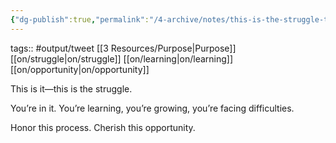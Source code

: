 ```yaml
---
{"dg-publish":true,"permalink":"/4-archive/notes/this-is-the-struggle-tweet/"}
---
```


tags:: #output/tweet [[3 Resources/Purpose\|Purpose]] [[on/struggle\|on/struggle]] [[on/learning\|on/learning]] [[on/opportunity\|on/opportunity]]

This is it—this is the struggle.

You’re in it. You’re learning, you’re growing, you’re facing difficulties.

Honor this process.
Cherish this opportunity.